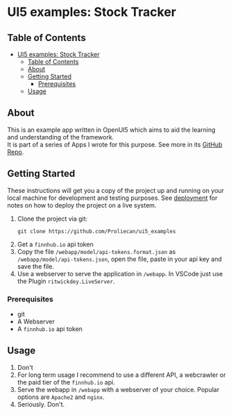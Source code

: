 # UI5 examples: Stock Tracker

## Table of Contents

- [UI5 examples: Stock Tracker](#ui5-examples-stock-tracker)
  - [Table of Contents](#table-of-contents)
  - [About ](#about-)
  - [Getting Started ](#getting-started-)
    - [Prerequisites](#prerequisites)
  - [Usage ](#usage-)

## About <a name = "about"></a>

This is an example app written in OpenUI5 which aims to aid the learning and understanding of the framework.  
It is part of a series of Apps I wrote for this purpose. See more in its [GitHub Repo]([https://](https://github.com/Proliecan/ui5_examples)).

## Getting Started <a name = "getting_started"></a>

These instructions will get you a copy of the project up and running on your local machine for development and testing purposes. See [deployment](#deployment) for notes on how to deploy the project on a live system.

1. Clone the project via git:
   ```
   git clone https://github.com/Proliecan/ui5_examples
   ```
2. Get a `finnhub.io` api token
3. Copy the file `/webapp/model/api-tokens.format.json` as `/webapp/model/api-tokens.json`, open the file, paste in your api key and save the file.
4. Use a webserver to serve the application in `/webapp`.
In VSCode just use the Plugin `ritwickdey.LiveServer`.

### Prerequisites

- git
- A Webserver
- A `finnhub.io` api token

## Usage <a name = "usage"></a>

1. Don't
2. For long term usage I recommend to use a different API, a webcrawler or the paid tier of the `finnhub.io` api.
3. Serve the webapp in `/webapp` with a webserver of your choice. Popular options are `Apache2` and `nginx`.
4. Seriously. Don't.
